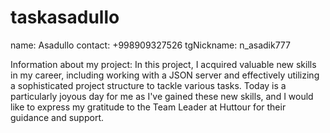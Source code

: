 # taskasadullo

name: Asadullo
contact: +998909327526
tgNickname: n_asadik777

Information about my project: In this project, I acquired valuable new skills in my career, including working with a JSON server and effectively utilizing a sophisticated project structure to tackle various tasks. Today is a particularly joyous day for me as I've gained these new skills, and I would like to express my gratitude to the Team Leader at Huttour for their guidance and support.
